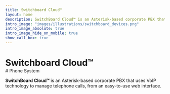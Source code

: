 ```yaml
---
title: Switchboard Cloud™
layout: home
description: SwitchBoard Cloud™ is an Asterisk-based corporate PBX that can fulfill a company's phone system needs from an easy-to-use web interface.
intro_image: "images/illustrations/switchboard_devices.png"
intro_image_absolute: true
intro_image_hide_on_mobile: true
show_call_box: true
---
```


<h1 style="width: 100%; margin-bottom: auto;"> Switchboard Cloud™ </h1>
# Phone System

**SwitchBoard Cloud™** is an Asterisk-based corporate PBX that uses VoIP technology to manage telephone calls, from an easy-to-use web interface.